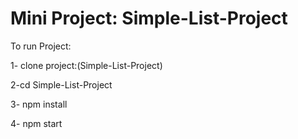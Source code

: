 # Mini Project: Simple-List-Project

To run Project:

1- clone project:(Simple-List-Project)

2-cd Simple-List-Project

3- npm install

4- npm start
